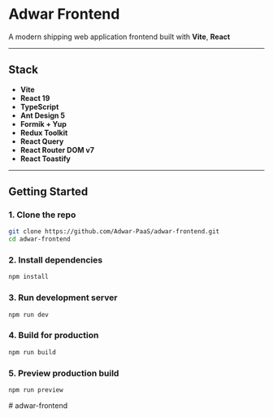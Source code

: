 # Adwar Frontend

A modern shipping web application frontend built with **Vite**, **React**

--------------------------------------------

## Stack

- **Vite**
- **React 19**
- **TypeScript**
- **Ant Design 5**
- **Formik + Yup**
- **Redux Toolkit**
- **React Query**
- **React Router DOM v7**
- **React Toastify**

--------------------------------------------

##  Getting Started

### 1. Clone the repo

```bash
git clone https://github.com/Adwar-PaaS/adwar-frontend.git
cd adwar-frontend
```

### 2. Install dependencies

```bash
npm install
```

### 3. Run development server

```bash
npm run dev
```

### 4. Build for production

```bash
npm run build
```

### 5. Preview production build

```bash
npm run preview
```

#   a d w a r - f r o n t e n d  
 